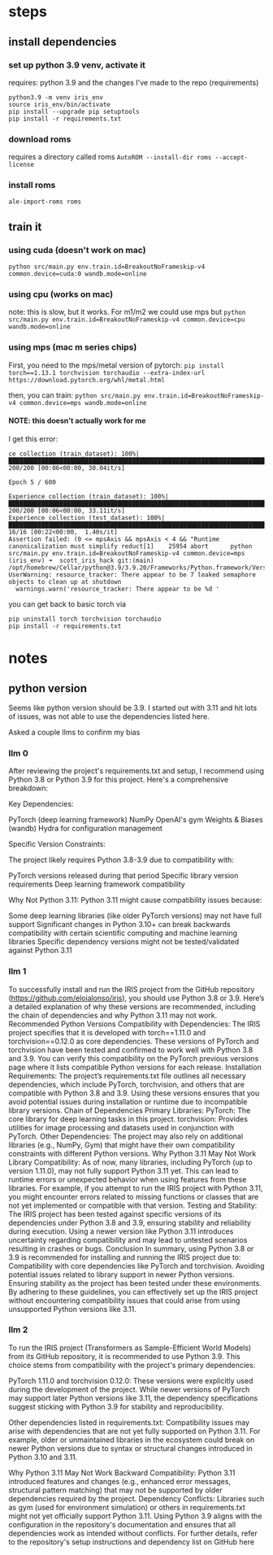 
# steps


## install dependencies


### set up python 3.9 venv, activate it

requires: python 3.9 and the changes I've made to the repo (requirements)
```
python3.9 -m venv iris_env
source iris_env/bin/activate
pip install --upgrade pip setuptools
pip install -r requirements.txt
```

### download roms

requires a directory called roms
`AutoROM --install-dir roms --accept-license`

### install roms

`ale-import-roms roms`



## train it

### using cuda (doesn't work on mac)
`python src/main.py env.train.id=BreakoutNoFrameskip-v4 common.device=cuda:0 wandb.mode=online`


### using cpu (works on mac)
note: this is slow, but it works. For m1/m2 we could use mps but 
`python src/main.py env.train.id=BreakoutNoFrameskip-v4 common.device=cpu wandb.mode=online`

### using mps (mac m series chips)

First, you need to the mps/metal version of pytorch:
`pip install torch==1.13.1 torchvision torchaudio --extra-index-url https://download.pytorch.org/whl/metal.html`

then, you can train:
`python src/main.py env.train.id=BreakoutNoFrameskip-v4 common.device=mps wandb.mode=online`

#### NOTE: this doesn't actually work for me
I get this error:
```
ce collection (train_dataset): 100%|███████████████████████████████████████████████████████████████████████████████████████████████████████████████████████| 200/200 [00:06<00:00, 30.04it/s]

Epoch 5 / 600

Experience collection (train_dataset): 100%|███████████████████████████████████████████████████████████████████████████████████████████████████████████████████████| 200/200 [00:06<00:00, 33.11it/s]
Experience collection (test_dataset): 100%|██████████████████████████████████████████████████████████████████████████████████████████████████████████████████████████| 16/16 [00:22<00:00,  1.40s/it]
Assertion failed: (0 <= mpsAxis && mpsAxis < 4 && "Runtime canonicalization must simplify reduct[1]    25954 abort      python src/main.py env.train.id=BreakoutNoFrameskip-v4 common.device=mps 
(iris_env) ➜  scott_iris_hack git:(main) /opt/homebrew/Cellar/python@3.9/3.9.20/Frameworks/Python.framework/Versions/3.9/lib/python3.9/multiprocessing/resource_tracker.py:216: UserWarning: resource_tracker: There appear to be 7 leaked semaphore objects to clean up at shutdown
  warnings.warn('resource_tracker: There appear to be %d '

```
you can get back to basic torch via
```
pip uninstall torch torchvision torchaudio
pip install -r requirements.txt
```

# notes
## python version

Seems like python version should be 3.9.
I started out with 3.11 and hit lots of issues, was not able to use the dependencies listed here.

Asked a couple llms to confirm my bias

### llm 0
After reviewing the project's requirements.txt and setup, I recommend using Python 3.8 or Python 3.9 for this project. Here's a comprehensive breakdown:

Key Dependencies:


PyTorch (deep learning framework)
NumPy
OpenAI's gym
Weights & Biases (wandb)
Hydra for configuration management


Specific Version Constraints:


The project likely requires Python 3.8-3.9 due to compatibility with:

PyTorch versions released during that period
Specific library version requirements
Deep learning framework compatibility




Why Not Python 3.11:
Python 3.11 might cause compatibility issues because:


Some deep learning libraries (like older PyTorch versions) may not have full support
Significant changes in Python 3.10+ can break backwards compatibility with certain scientific computing and machine learning libraries
Specific dependency versions might not be tested/validated against Python 3.11

### llm 1
To successfully install and run the IRIS project from the GitHub repository (https://github.com/eloialonso/iris), you should use Python 3.8 or 3.9. Here’s a detailed explanation of why these versions are recommended, including the chain of dependencies and why Python 3.11 may not work.
Recommended Python Versions
Compatibility with Dependencies:
The IRIS project specifies that it is developed with torch==1.11.0 and torchvision==0.12.0 as core dependencies. These versions of PyTorch and torchvision have been tested and confirmed to work well with Python 3.8 and 3.9.
You can verify this compatibility on the PyTorch previous versions page where it lists compatible Python versions for each release.
Installation Requirements:
The project’s requirements.txt file outlines all necessary dependencies, which include PyTorch, torchvision, and others that are compatible with Python 3.8 and 3.9.
Using these versions ensures that you avoid potential issues during installation or runtime due to incompatible library versions.
Chain of Dependencies
Primary Libraries:
PyTorch: The core library for deep learning tasks in this project.
torchvision: Provides utilities for image processing and datasets used in conjunction with PyTorch.
Other Dependencies: The project may also rely on additional libraries (e.g., NumPy, Gym) that might have their own compatibility constraints with different Python versions.
Why Python 3.11 May Not Work
Library Compatibility:
As of now, many libraries, including PyTorch (up to version 1.11.0), may not fully support Python 3.11 yet. This can lead to runtime errors or unexpected behavior when using features from these libraries.
For example, if you attempt to run the IRIS project with Python 3.11, you might encounter errors related to missing functions or classes that are not yet implemented or compatible with that version.
Testing and Stability:
The IRIS project has been tested against specific versions of its dependencies under Python 3.8 and 3.9, ensuring stability and reliability during execution.
Using a newer version like Python 3.11 introduces uncertainty regarding compatibility and may lead to untested scenarios resulting in crashes or bugs.
Conclusion
In summary, using Python 3.8 or 3.9 is recommended for installing and running the IRIS project due to:
Compatibility with core dependencies like PyTorch and torchvision.
Avoiding potential issues related to library support in newer Python versions.
Ensuring stability as the project has been tested under these environments.
By adhering to these guidelines, you can effectively set up the IRIS project without encountering compatibility issues that could arise from using unsupported Python versions like 3.11.
### llm 2
To run the IRIS project (Transformers as Sample-Efficient World Models) from its GitHub repository, it is recommended to use Python 3.9. This choice stems from compatibility with the project's primary dependencies:

PyTorch 1.11.0 and torchvision 0.12.0: These versions were explicitly used during the development of the project. While newer versions of PyTorch may support later Python versions like 3.11, the dependency specifications suggest sticking with Python 3.9 for stability and reproducibility.

Other dependencies listed in requirements.txt: Compatibility issues may arise with dependencies that are not yet fully supported on Python 3.11. For example, older or unmaintained libraries in the ecosystem could break on newer Python versions due to syntax or structural changes introduced in Python 3.10 and 3.11.

Why Python 3.11 May Not Work
Backward Compatibility: Python 3.11 introduced features and changes (e.g., enhanced error messages, structural pattern matching) that may not be supported by older dependencies required by the project.
Dependency Conflicts: Libraries such as gym (used for environment simulation) or others in requirements.txt might not yet officially support Python 3.11.
Using Python 3.9 aligns with the configuration in the repository's documentation and ensures that all dependencies work as intended without conflicts. For further details, refer to the repository's setup instructions and dependency list on GitHub here​
